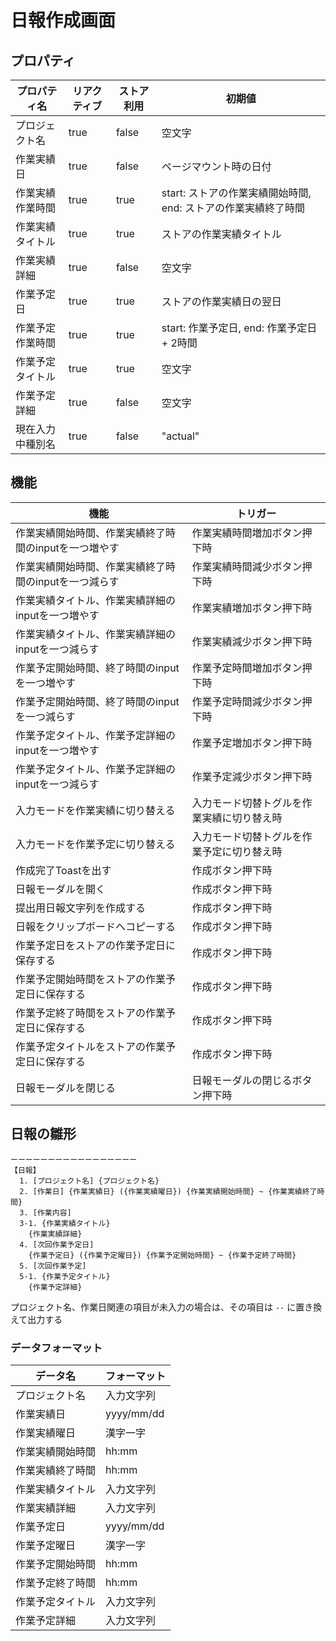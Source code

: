 # 日報作成画面

## プロパティ

|プロパティ名|リアクティブ|ストア利用|初期値|
|---|---|---|---|
|プロジェクト名|true|false|空文字|
|作業実績日|true|false|ページマウント時の日付|
|作業実績作業時間|true|true|start: ストアの作業実績開始時間, end: ストアの作業実績終了時間|
|作業実績タイトル|true|true|ストアの作業実績タイトル|
|作業実績詳細|true|false|空文字|
|作業予定日|true|true|ストアの作業実績日の翌日|
|作業予定作業時間|true|true|start: 作業予定日, end: 作業予定日 + 2時間|
|作業予定タイトル|true|true|空文字|
|作業予定詳細|true|false|空文字|
|現在入力中種別名|true|false|"actual"|

## 機能

|機能|トリガー|
|---|---|
|作業実績開始時間、作業実績終了時間のinputを一つ増やす|作業実績時間増加ボタン押下時|
|作業実績開始時間、作業実績終了時間のinputを一つ減らす|作業実績時間減少ボタン押下時|
|作業実績タイトル、作業実績詳細のinputを一つ増やす|作業実績増加ボタン押下時|
|作業実績タイトル、作業実績詳細のinputを一つ減らす|作業実績減少ボタン押下時|
|作業予定開始時間、終了時間のinputを一つ増やす|作業予定時間増加ボタン押下時|
|作業予定開始時間、終了時間のinputを一つ減らす|作業予定時間減少ボタン押下時|
|作業予定タイトル、作業予定詳細のinputを一つ増やす|作業予定増加ボタン押下時|
|作業予定タイトル、作業予定詳細のinputを一つ減らす|作業予定減少ボタン押下時|
|入力モードを作業実績に切り替える|入力モード切替トグルを作業実績に切り替え時|
|入力モードを作業予定に切り替える|入力モード切替トグルを作業予定に切り替え時|
|作成完了Toastを出す|作成ボタン押下時|
|日報モーダルを開く|作成ボタン押下時|
|提出用日報文字列を作成する|作成ボタン押下時|
|日報をクリップボードへコピーする|作成ボタン押下時|
|作業予定日をストアの作業予定日に保存する|作成ボタン押下時|
|作業予定開始時間をストアの作業予定日に保存する|作成ボタン押下時|
|作業予定終了時間をストアの作業予定日に保存する|作成ボタン押下時|
|作業予定タイトルをストアの作業予定日に保存する|作成ボタン押下時|
|日報モーダルを閉じる|日報モーダルの閉じるボタン押下時|

## 日報の雛形

```text
ーーーーーーーーーーーーーーーーー
【日報】
  1. [プロジェクト名] {プロジェクト名}
  2. [作業日] {作業実績日} ({作業実績曜日}) {作業実績開始時間} ~ {作業実績終了時間}
  3. [作業内容]
  3-1. {作業実績タイトル}
    {作業実績詳細}
  4. [次回作業予定日]
    {作業予定日} ({作業予定曜日}) {作業予定開始時間} ~ {作業予定終了時間}
  5. [次回作業予定]
  5-1. {作業予定タイトル}
    {作業予定詳細}
```

プロジェクト名、作業日関連の項目が未入力の場合は、その項目は `--` に置き換えて出力する

### データフォーマット

|データ名|フォーマット|
|---|---|
|プロジェクト名|入力文字列|
|作業実績日|yyyy/mm/dd|
|作業実績曜日|漢字一字|
|作業実績開始時間|hh:mm|
|作業実績終了時間|hh:mm|
|作業実績タイトル|入力文字列|
|作業実績詳細|入力文字列|
|作業予定日|yyyy/mm/dd|
|作業予定曜日|漢字一字|
|作業予定開始時間|hh:mm|
|作業予定終了時間|hh:mm|
|作業予定タイトル|入力文字列|
|作業予定詳細|入力文字列|
